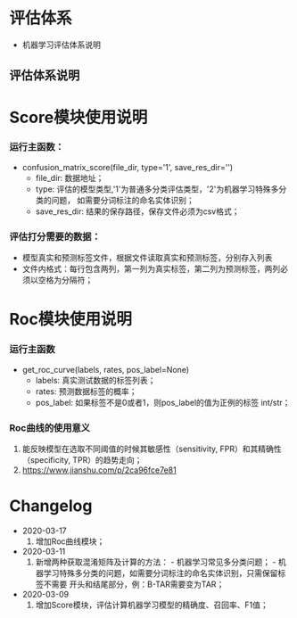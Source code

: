 # 评估体系

- 机器学习评估体系说明

## 评估体系说明

# Score模块使用说明
### 运行主函数：
- confusion_matrix_score(file_dir, type='1', save_res_dir='')
  - file_dir: 数据地址；
  - type: 评估的模型类型,'1'为普通多分类评估类型，'2'为机器学习特殊多分类的问题，
      如需要分词标注的命名实体识别；
  - save_res_dir: 结果的保存路径，保存文件必须为csv格式；

### 评估打分需要的数据：
- 模型真实和预测标签文件，根据文件读取真实和预测标签，分别存入列表
- 文件内格式：每行包含两列，第一列为真实标签，第二列为预测标签，两列必须以空格为分隔符；

# Roc模块使用说明
### 运行主函数
- get_roc_curve(labels, rates, pos_label=None)
  - labels: 真实测试数据的标签列表；
  - rates: 预测数据标签的概率；
  - pos_label: 如果标签不是0或者1，则pos_label的值为正例的标签 int/str；

### Roc曲线的使用意义
1. 能反映模型在选取不同阈值的时候其敏感性（sensitivity, FPR）和其精确性（specificity, TPR）的趋势走向；
2. https://www.jianshu.com/p/2ca96fce7e81

# Changelog
- 2020-03-17
  1. 增加Roc曲线模块；
- 2020-03-11
  1. 新增两种获取混淆矩阵及计算的方法：
         - 机器学习常见多分类问题；
         - 机器学习特殊多分类的问题，如需要分词标注的命名实体识别，只需保留标签不需要
           开头和结尾部分，例：B-TAR需要变为TAR；
- 2020-03-09
  1. 增加Score模块，评估计算机器学习模型的精确度、召回率、F1值；
